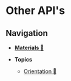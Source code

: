 # Other API's

## Navigation

- [**Materials 📂**](./materials.md)

- **Topics**
  - [Orientation 📂](./topics/orientation/readme.md)
